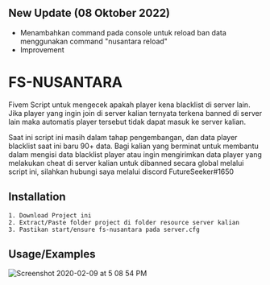 ## New Update (08 Oktober 2022)
- Menambahkan command pada console untuk reload ban data menggunakan command "nusantara reload"
- Improvement

# FS-NUSANTARA

Fivem Script untuk mengecek apakah player kena blacklist di server lain. Jika player yang ingin join di server kalian ternyata terkena banned di server lain maka automatis player tersebut tidak dapat masuk ke server kalian.

Saat ini script ini masih dalam tahap pengembangan, dan data player blacklist saat ini baru 90+ data. Bagi kalian yang berminat untuk membantu dalam mengisi data blacklist player atau ingin mengirimkan data player yang melakukan cheat di server kalian untuk dibanned secara global melalui script ini, silahkan hubungi saya melalui discord FutureSeeker#1650


## Installation

    1. Download Project ini
    2. Extract/Paste folder project di folder resource server kalian
    3. Pastikan start/ensure fs-nusantara pada server.cfg

    
## Usage/Examples
![Screenshot 2020-02-09 at 5 08 54 PM](https://i.imgur.com/1PvS3b3.png)


 
